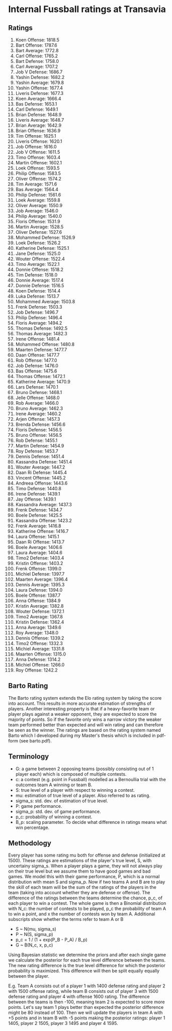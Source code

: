 # Internal Fussball ratings at Transavia
## Ratings
1. Koen Offense: 1818.5 
2. Bart Offense: 1787.6 
3. Bart Average: 1772.8 
4. Carl Offense: 1765.2 
5. Bart Defense: 1758.0 
6. Carl Average: 1707.2 
7. Job V Defense: 1686.7 
8. Yashin Defense: 1682.2 
9. Yashin Average: 1679.8 
10. Yashin Offense: 1677.4 
11. Liveris Defense: 1677.3 
12. Koen Average: 1666.4 
13. Bas Defense: 1653.1 
14. Carl Defense: 1649.1 
15. Brian Defense: 1648.9 
16. Liveris Average: 1648.7 
17. Brian Average: 1642.9 
18. Brian Offense: 1636.9 
19. Tim Offense: 1625.1 
20. Liveris Offense: 1620.1 
21. Job Offense: 1616.0 
22. Job V Offense: 1611.5 
23. Timo Offense: 1603.4 
24. Martin Offense: 1602.1 
25. Loek Offense: 1593.5 
26. Philip Offense: 1583.5 
27. Oliver Offense: 1574.2 
28. Tim Average: 1571.6 
29. Bas Average: 1564.4 
30. Philip  Defense: 1561.6 
31. Loek Average: 1559.8 
32. Oliver Average: 1550.9 
33. Job Average: 1546.0 
34. Philip Average: 1540.0 
35. Floris Offense: 1531.9 
36. Martin Average: 1528.5 
37. Oliver Defense: 1527.6 
38. Mohammed Defense: 1526.9 
39. Loek Defense: 1526.2 
40. Katherine Defense: 1525.1 
41. Jane Defense: 1525.0 
42. Wouter Offense: 1522.4 
43. Timo Average: 1522.1 
44. Donnie Offense: 1518.2 
45. Tim Defense: 1518.0 
46. Donnie Average: 1517.4 
47. Donnie Defense: 1516.5 
48. Koen Defense: 1514.4 
49. Luka Defense: 1513.7 
50. Mohammed Average: 1503.8 
51. Frenk  Defense: 1503.3 
52. Job  Defense: 1496.7 
53. Philip Defense: 1496.4 
54. Floris Average: 1494.2 
55. Thomas Defense: 1492.5 
56. Thomas Average: 1482.3 
57. Irene Offense: 1481.4 
58. Mohammed Offense: 1480.8 
59. Maarten Defense: 1477.7 
60. Daan Offense: 1477.7 
61. Rob Offense: 1477.0 
62. Job Defense: 1476.0 
63. Bas Offense: 1475.6 
64. Thomas Offense: 1472.1 
65. Katherine Average: 1470.9 
66. Lars Defense: 1470.1 
67. Bruno Defense: 1468.1 
68. Jelle Offense: 1468.0 
69. Rob Average: 1466.0 
70. Bruno Average: 1462.3 
71. Irene Average: 1460.2 
72. Arjen Offense: 1457.3 
73. Brenda Defense: 1456.6 
74. Floris Defense: 1456.5 
75. Bruno Offense: 1456.5 
76. Rob Defense: 1455.1 
77. Martin Defense: 1454.9 
78. Roy Defense: 1453.7 
79. Dennis Defense: 1451.4 
80. Kassandra Defense: 1451.4 
81. Wouter Average: 1447.2 
82. Daan Ri Defense: 1445.4 
83. Vincent Offense: 1445.2 
84. Andreea Offense: 1443.6 
85. Timo Defense: 1440.8 
86. Irene Defense: 1439.1 
87. Jay Offense: 1439.1 
88. Kassandra Average: 1437.3 
89. Frenk Defense: 1434.7 
90. Boele Defense: 1425.5 
91. Kassandra Offense: 1423.2 
92. Frenk Average: 1416.8 
93. Katherine Offense: 1416.7 
94. Laura Offense: 1415.1 
95. Daan Ri Offense: 1413.7 
96. Boele Average: 1406.6 
97. Laura Average: 1404.6 
98. Timo2 Defense: 1403.4 
99. Kristin Offense: 1403.2 
100. Frenk Offense: 1399.0 
101. Michiel Defense: 1397.7 
102. Maarten Average: 1396.4 
103. Dennis Average: 1395.3 
104. Laura Defense: 1394.0 
105. Boele Offense: 1387.7 
106. Anna Offense: 1384.9 
107. Kristin Average: 1382.8 
108. Wouter Defense: 1372.1 
109. Timo2 Average: 1367.8 
110. Kristin Defense: 1362.4 
111. Anna Average: 1349.6 
112. Roy Average: 1348.0 
113. Dennis Offense: 1339.2 
114. Timo2 Offense: 1332.3 
115. Michiel Average: 1331.8 
116. Maarten Offense: 1315.0 
117. Anna Defense: 1314.2 
118. Michiel Offense: 1266.0 
119. Roy Offense: 1242.2 

## Barto Rating
The Barto rating system extends the Elo rating system by taking the score into account. This results in more accurate estimation of strengths of players. Another interesting property is that if a heavy-favorite team or player plays against a weaker opponent, they are expected to score the majority of points. So if the favorite only wins a narrow victory the weaker team performed better than expected and will win rating and can therefore be seen as the winner. The ratings are based on the rating system named Barto which I developed during my Master's thesis which is included in pdf-form (see barto.pdf).
## Terminology
- G: a game between 2 opposing teams (possibly consisting out of 1 player each) which is composed of multiple contests.
- c: a contest (e.g. point in Fussball) modelled as a Bernoullia trial with the outcomes team A winning or team B.
- S: true level of a player with respect to winning a contest.
- mu: estimation of true level of a player. Also referred to as rating.
- sigma_s: std. dev. of estimation of true level.
- P: game performance.
- sigma_p: std. dev. of game performance.
- p_c: probability of winning a contest.
- B_p: scaling parameter. To decide what difference in ratings means what win percentage.
## Methodology
Every player has some rating mu both for offense and defense (initialized at 1500). These ratings are estimations of the player's true level, S, with uncertainy sigma_s. When a player plays a game, they will not always play on their true level but we assume them to have good games and bad games. We model this with their game performance, P, which is a normal distribution with mean S and sigma_p. Now if two teams A and B are to play the skill of each team will be the sum of the ratings of the players in the team (taking into account whether they are defense or offense). The difference of the ratings between the teams determine the chance, p_c, of each player to win a contest. The whole game is then a Binomial distribution with N_c: the number of contests to be played, p_c the probability of team A to win a point, and x the number of contests won by team A. Additional subscripts show whether the terms refer to team A or B
- S ~ N(mu, sigma_s)
- P ~ N(S, sigma_p)
- p_c = 1 / (1 + exp(P_B - P_A) / B_p)
- G ~ B(N_c, x, p_c)

Using Bayesian statistic we determine the priors and after each single game we calculate the posterior for each true level difference between the teams. The new rating difference is the true level difference for which the posterior probability is maximized. This difference will then be split equally equally between the player. 

E.g. Team A consists out of a player 1 with 1400 defense rating and player 2 with 1500 offense rating, while team B consists out of player 3 with 1500 defense rating and player 4 with offense 1600 rating. The difference between the teams is then -100, meaning team 2 is expected to score more points. Let's say team 1 plays better than expected the posterior difference might be 80 instead of 100. Then we will update the players in team A with +5 points and in team B with -5 points making the posterior ratings: player 1 1405, player 2 1505, player 3 1495 and player 4 1595.